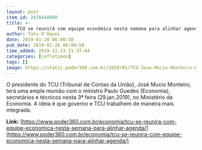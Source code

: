 ```yaml
---
layout: post
item_id: 2470440890
title: >-
    TCU se reunirá com equipe econômica nesta semana para alinhar agenda
author: Tatu D'Oquei
date: 2019-01-28 06:00:58
pub_date: 2019-01-28 06:00:58
time_added: 2019-12-23 21:37:44
categories: [refletimos]
tags: []
image: https://static.poder360.com.br/2019/01/TCU-Jose-Mucio-Monteiro-Poder360-CafeDaManha-320-1-1200x630.jpg
---
```


O presidente do TCU (Tribunal de Contas da União), José Mucio Monteiro, terá uma ampla reunião com o ministro Paulo Guedes (Economia), secretários e técnicos nesta 3ª feira (29.jan.2019), no Ministério da Economia. A ideia é que governo e TCU trabalhem de maneira mais integrada.

**Link:** [https://www.poder360.com.br/economia/tcu-se-reunira-com-equipe-economica-nesta-semana-para-alinhar-agenda/](https://www.poder360.com.br/economia/tcu-se-reunira-com-equipe-economica-nesta-semana-para-alinhar-agenda/)

